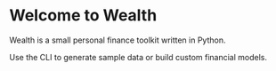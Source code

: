 # Welcome to Wealth

Wealth is a small personal finance toolkit written in Python.

Use the CLI to generate sample data or build custom financial models.
